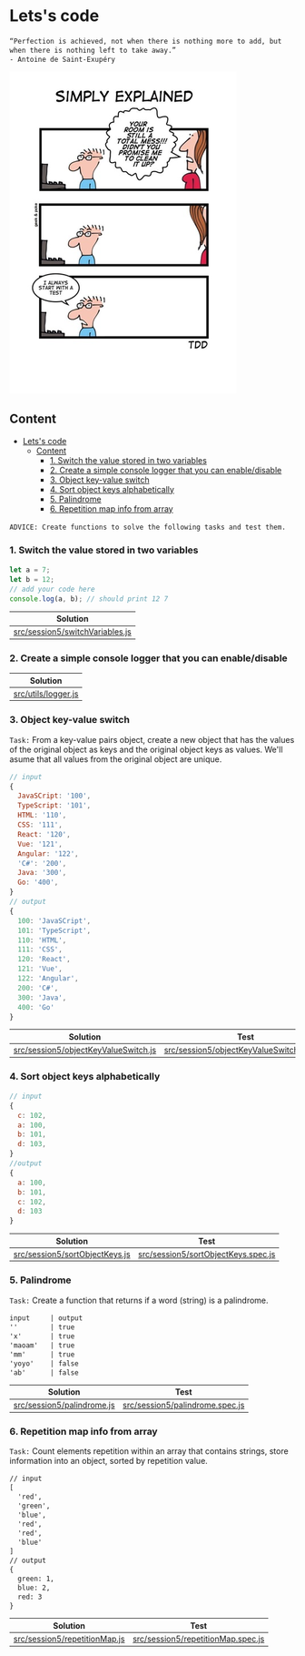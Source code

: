 # Lets's code

```text
“Perfection is achieved, not when there is nothing more to add, but when there is nothing left to take away.”
- Antoine de Saint-Exupéry
```

![](../resource/image/tdd_addiction.jpg)

## Content

- [Lets's code](#letss-code)
  - [Content](#content)
    - [1. Switch the value stored in two variables](#1-switch-the-value-stored-in-two-variables)
    - [2. Create a simple console logger that you can enable/disable](#2-create-a-simple-console-logger-that-you-can-enabledisable)
    - [3. Object key-value switch](#3-object-key-value-switch)
    - [4. Sort object keys alphabetically](#4-sort-object-keys-alphabetically)
    - [5. Palindrome](#5-palindrome)
    - [6. Repetition map info from array](#6-repetition-map-info-from-array)

`ADVICE: Create functions to solve the following tasks and test them.`

### 1. Switch the value stored in two variables

```javascript
let a = 7;
let b = 12;
// add your code here
console.log(a, b); // should print 12 7
```

| Solution                                                              |
| --------------------------------------------------------------------- |
| [src/session5/switchVariables.js](../src/session5/switchVariables.js) |

### 2. Create a simple console logger that you can enable/disable

| Solution                                      |
| --------------------------------------------- |
| [src/utils/logger.js](../src/utils/logger.js) |

### 3. Object key-value switch

`Task:` From a key-value pairs object, create a new object that has the values of the original object as keys and the original object keys as values. We'll asume that all values from the original object are unique.

```javascript
// input
{
  JavaSCript: '100',
  TypeScript: '101',
  HTML: '110',
  CSS: '111',
  React: '120',
  Vue: '121',
  Angular: '122',
  'C#': '200',
  Java: '300',
  Go: '400',
}
// output
{
  100: 'JavaSCript',
  101: 'TypeScript',
  110: 'HTML',
  111: 'CSS',
  120: 'React',
  121: 'Vue',
  122: 'Angular',
  200: 'C#',
  300: 'Java',
  400: 'Go'
}
```

| Solution                                                                        | Test                                                                                       |
| ------------------------------------------------------------------------------- | ------------------------------------------------------------------------------------------ |
| [src/session5/objectKeyValueSwitch.js](../src/session5/objectKeyValueSwitch.js) | [src/session5/objectKeyValueSwitch.spec.js](../test/session5/objectKeyValueSwitch.spec.js) |

### 4. Sort object keys alphabetically

```javascript
// input
{
  c: 102,
  a: 100,
  b: 101,
  d: 103,
}
//output
{
  a: 100,
  b: 101,
  c: 102,
  d: 103
}
```

| Solution                                                            | Test                                                                           |
| ------------------------------------------------------------------- | ------------------------------------------------------------------------------ |
| [src/session5/sortObjectKeys.js](../src/session5/sortObjectKeys.js) | [src/session5/sortObjectKeys.spec.js](../test/session5/sortObjectKeys.spec.js) |

### 5. Palindrome

`Task:` Create a function that returns if a word (string) is a palindrome.

```
input     | output
''        | true
'x'       | true
'maoam'   | true
'mm'      | true
'yoyo'    | false
'ab'      | false
```

| Solution                                                    | Test                                                                   |
| ----------------------------------------------------------- | ---------------------------------------------------------------------- |
| [src/session5/palindrome.js](../src/session5/palindrome.js) | [src/session5/palindrome.spec.js](../test/session5/palindrome.spec.js) |

### 6. Repetition map info from array

`Task:` Count elements repetition within an array that contains strings, store information into an object, sorted by repetition value.

```
// input
[
  'red',
  'green',
  'blue',
  'red',
  'red',
  'blue'
]
// output
{
  green: 1,
  blue: 2,
  red: 3
}
```

| Solution                                                          | Test                                                                         |
| ----------------------------------------------------------------- | ---------------------------------------------------------------------------- |
| [src/session5/repetitionMap.js](../src/session5/repetitionMap.js) | [src/session5/repetitionMap.spec.js](../test/session5/repetitionMap.spec.js) |
